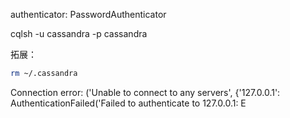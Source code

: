 authenticator: PasswordAuthenticator

cqlsh -u cassandra -p cassandra



拓展：

```sh
rm ~/.cassandra
```

Connection error: ('Unable to connect to any servers', {'127.0.0.1': AuthenticationFailed('Failed to authenticate to 127.0.0.1: E
